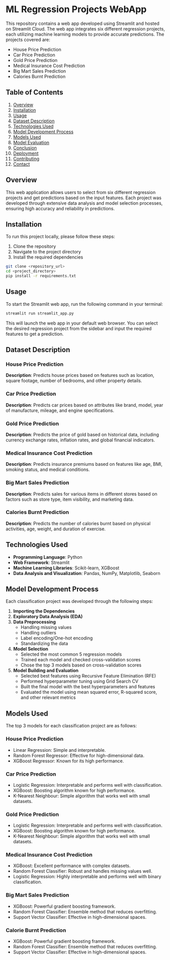 # ML Regression Projects WebApp

This repository contains a web app developed using Streamlit and hosted on Streamlit Cloud. The web app integrates six different regression projects, each utilizing machine learning models to provide accurate predictions. The projects covered are:

- House Price Prediction
- Car Price Prediction
- Gold Price Prediction
- Medical Insurance Cost Prediction
- Big Mart Sales Prediction
- Calories Burnt Prediction

## Table of Contents

1. [Overview](#overview)
2. [Installation](#installation)
3. [Usage](#usage)
4. [Dataset Description](#dataset-description)
5. [Technologies Used](#technologies-used)
6. [Model Development Process](#model-development-process)
7. [Models Used](#models-used)
8. [Model Evaluation](#model-evaluation)
9. [Conclusion](#conclusion)
10. [Deployment](#deployment)
11. [Contributing](#contributing)
12. [Contact](#contact)

## Overview

This web application allows users to select from six different regression projects and get predictions based on the input features. Each project was developed through extensive data analysis and model selection processes, ensuring high accuracy and reliability in predictions.

## Installation

To run this project locally, please follow these steps:

1. Clone the repository
2. Navigate to the project directory
3. Install the required dependencies

```bash
git clone <repository_url>
cd <project_directory>
pip install -r requirements.txt
```

## Usage

To start the Streamlit web app, run the following command in your terminal:

```bash
streamlit run streamlit_app.py
```

This will launch the web app in your default web browser. You can select the desired regression project from the sidebar and input the required features to get a prediction.

## Dataset Description

### House Price Prediction
**Description**: Predicts house prices based on features such as location, square footage, number of bedrooms, and other property details.

### Car Price Prediction
**Description**: Predicts car prices based on attributes like brand, model, year of manufacture, mileage, and engine specifications.

### Gold Price Prediction
**Description**: Predicts the price of gold based on historical data, including currency exchange rates, inflation rates, and global financial indicators.

### Medical Insurance Cost Prediction
**Description**: Predicts insurance premiums based on features like age, BMI, smoking status, and medical conditions.

### Big Mart Sales Prediction
**Description**: Predicts sales for various items in different stores based on factors such as store type, item visibility, and marketing data.

### Calories Burnt Prediction
**Description**: Predicts the number of calories burnt based on physical activities, age, weight, and duration of exercise.

## Technologies Used
- **Programming Language**: Python
- **Web Framework**: Streamlit
- **Machine Learning Libraries**: Scikit-learn, XGBoost
- **Data Analysis and Visualization**: Pandas, NumPy, Matplotlib, Seaborn

## Model Development Process

Each classification project was developed through the following steps:

1. **Importing the Dependencies**
2. **Exploratory Data Analysis (EDA)**
3. **Data Preprocessing**
    - Handling missing values
    - Handling outliers
    - Label encoding/One-hot encoding
    - Standardizing the data
4. **Model Selection**
    - Selected the most common 5 regression models
    - Trained each model and checked cross-validation scores
    - Chose the top 3 models based on cross-validation scores
5. **Model Building and Evaluation**
    - Selected best features using Recursive Feature Elimination (RFE)
    - Performed hyperparameter tuning using Grid Search CV
    - Built the final model with the best hyperparameters and features
    - Evaluated the model using mean squared error, R-squared score, and other relevant metrics

## Models Used

The top 3 models for each classification project are as follows:

### House Price Prediction
- Linear Regression: Simple and interpretable.
- Random Forest Regressor: Effective for high-dimensional data.
- XGBoost Regressor: Known for its high performance.

### Car Price Prediction
- Logistic Regression: Interpretable and performs well with classification.
- XGBoost: Boosting algorithm known for high performance.
- K-Nearest Neighbour: Simple algorithm that works well with small datasets.

### Gold Price Prediction
- Logistic Regression: Interpretable and performs well with classification.
- XGBoost: Boosting algorithm known for high performance.
- K-Nearest Neighbour: Simple algorithm that works well with small datasets.

### Medical Insurance Cost Prediction
- XGBoost: Excellent performance with complex datasets.
- Random Forest Classifier: Robust and handles missing values well.
- Logistic Regression: Highly interpretable and performs well with binary classification.

### Big Mart Sales Prediction
- XGBoost: Powerful gradient boosting framework.
- Random Forest Classifier: Ensemble method that reduces overfitting.
- Support Vector Classifier: Effective in high-dimensional spaces.

### Calorie Burnt Prediction
- XGBoost: Powerful gradient boosting framework.
- Random Forest Classifier: Ensemble method that reduces overfitting.
- Support Vector Classifier: Effective in high-dimensional spaces.


